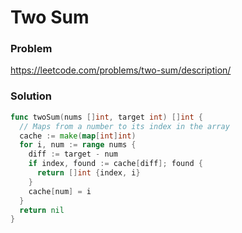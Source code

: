 Two Sum
=======

### Problem
https://leetcode.com/problems/two-sum/description/

### Solution 

```go
func twoSum(nums []int, target int) []int {
  // Maps from a number to its index in the array
  cache := make(map[int]int)
  for i, num := range nums {
    diff := target - num
    if index, found := cache[diff]; found {
      return []int {index, i}
    }
    cache[num] = i
  }
  return nil
}
```